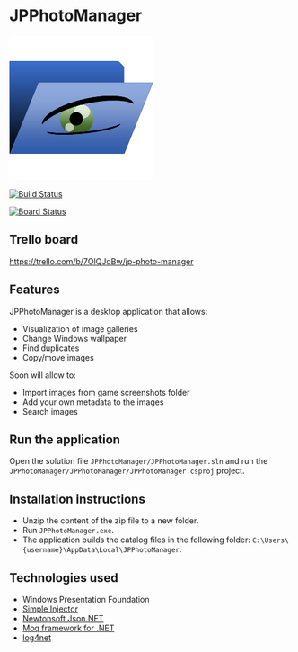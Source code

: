 # JPPhotoManager

![JPPhotoManager](JPPhotoManager/Images/AppIcon.png)

[![Build Status](https://dev.azure.com/jpablodrexler/jp-photo-manager/_apis/build/status/jpablodrexler.jp-photo-manager?branchName=master)](https://dev.azure.com/jpablodrexler/jp-photo-manager/_build/latest?definitionId=10&branchName=master)

[![Board Status](https://dev.azure.com/jpablodrexler/aaf58f4b-bfb1-47e5-b4db-e3901cc5fb48/0b3e1f82-4359-4a71-9fa2-191c79553891/_apis/work/boardbadge/f84ef2a8-b659-48c5-816a-cd85c5ae0446)](https://dev.azure.com/jpablodrexler/aaf58f4b-bfb1-47e5-b4db-e3901cc5fb48/_boards/board/t/0b3e1f82-4359-4a71-9fa2-191c79553891/Microsoft.RequirementCategory)

## Trello board
https://trello.com/b/7OlQJdBw/jp-photo-manager

## Features
JPPhotoManager is a desktop application that allows:
* Visualization of image galleries
* Change Windows wallpaper
* Find duplicates
* Copy/move images

Soon will allow to:
* Import images from game screenshots folder
* Add your own metadata to the images
* Search images

## Run the application
Open the solution file `JPPhotoManager/JPPhotoManager.sln` and run the `JPPhotoManager/JPPhotoManager/JPPhotoManager.csproj` project.

## Installation instructions
* Unzip the content of the zip file to a new folder.
* Run `JPPhotoManager.exe`.
* The application builds the catalog files in the following folder: `C:\Users\{username}\AppData\Local\JPPhotoManager`.

## Technologies used
* Windows Presentation Foundation
* [Simple Injector](https://simpleinjector.org/index.html)
* [Newtonsoft Json.NET](https://www.newtonsoft.com/json)
* [Moq framework for .NET](https://github.com/moq/moq4)
* [log4net](https://logging.apache.org/log4net/)
